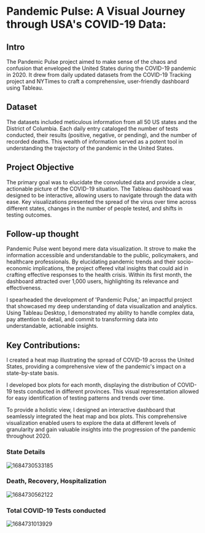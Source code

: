 # Pandemic Pulse: A Visual Journey through USA's COVID-19 Data:

## Intro
The Pandemic Pulse project aimed to make sense of the chaos and confusion that enveloped the United States during the COVID-19 pandemic in 2020. It drew from daily updated datasets from the COVID-19 Tracking project and NYTimes to craft a comprehensive, user-friendly dashboard using Tableau.

## Dataset
The datasets included meticulous information from all 50 US states and the District of Columbia. Each daily entry cataloged the number of tests conducted, their results (positive, negative, or pending), and the number of recorded deaths. This wealth of information served as a potent tool in understanding the trajectory of the pandemic in the United States.

## Project Objective
The primary goal was to elucidate the convoluted data and provide a clear, actionable picture of the COVID-19 situation. The Tableau dashboard was designed to be interactive, allowing users to navigate through the data with ease. Key visualizations presented the spread of the virus over time across different states, changes in the number of people tested, and shifts in testing outcomes.

## Follow-up thought
Pandemic Pulse went beyond mere data visualization. It strove to make the information accessible and understandable to the public, policymakers, and healthcare professionals. By elucidating pandemic trends and their socio-economic implications, the project offered vital insights that could aid in crafting effective responses to the health crisis. Within its first month, the dashboard attracted over 1,000 users, highlighting its relevance and effectiveness.

I spearheaded the development of 'Pandemic Pulse,' an impactful project that showcased my deep understanding of data visualization and analytics. Using Tableau Desktop, I demonstrated my ability to handle complex data, pay attention to detail, and commit to transforming data into understandable, actionable insights.

## Key Contributions:

I created a heat map illustrating the spread of COVID-19 across the United States, providing a comprehensive view of the pandemic's impact on a state-by-state basis.

I developed box plots for each month, displaying the distribution of COVID-19 tests conducted in different provinces. This visual representation allowed for easy identification of testing patterns and trends over time.

To provide a holistic view, I designed an interactive dashboard that seamlessly integrated the heat map and box plots. This comprehensive visualization enabled users to explore the data at different levels of granularity and gain valuable insights into the progression of the pandemic throughout 2020.

### State Details
![1684730533185](https://github.com/XCc2001/US-COVID19/assets/86503605/7a9c7e64-2e15-4fb0-a6c2-b4f5de52ad45)

### Death, Recovery, Hospitalization
![1684730562122](https://github.com/XCc2001/US-COVID19/assets/86503605/15089ef7-f5c3-45b0-9a95-328cba5a2226)

### Total COVID-19 Tests conducted
![1684731013929](https://github.com/XCc2001/US-COVID19/assets/86503605/35db4274-2dad-4b69-a3be-6786300f599f)

